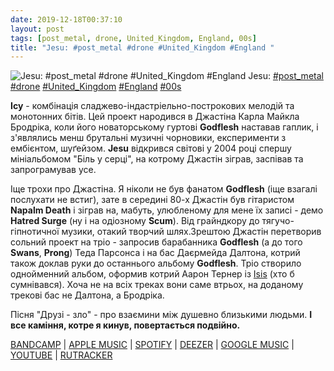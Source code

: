 ```yaml
---
date: 2019-12-18T00:37:10
layout: post
tags: [post_metal, drone, United_Kingdom, England, 00s]
title: "Jesu: #post_metal #drone #United_Kingdom #England "
---
```

![Jesu: #post_metal #drone #United_Kingdom #England ](https://res.cloudinary.com/vast-space-unexplored/image/upload/q_auto,dpr_auto,w_auto/photos/photo_820_18-12-2019_00-37-09.jpg)
Jesu: [#post_metal](/tags/#post_metal) [#drone](/tags/#drone) [#United_Kingdom](/tags/#United_Kingdom) [#England](/tags/#England) [#00s](/tags/#00s)

**Ісу** - комбінація сладжево-індастріельно-построкових мелодій та монотонних бітів. Цей проект народився в Джастіна Карла Майкла Бродріка, коли його новаторському гуртові **Godflesh** наставав гаплик, і з&#39;являлись менш брутальні музичні чорновики, експерименти з ембієнтом, шуґейзом. **Jesu** відкрився світові у 2004 році спершу мініальбомом &quot;Біль у серці&quot;, на котрому Джастін зіграв, заспівав та запрограмував усе.

Іще трохи про Джастіна. Я ніколи не був фанатом **Godflesh** (іще взагалі послухати не встиг), зате в середині 80-х Джастін був гітаристом **Napalm Death** і зіграв на, мабуть, улюбленому для мене їх записі - демо __Hatred Surge__ (ну і на одіозному __Scum__). Від грайндкору до тягучо-гіпнотичної музики, отакий творчий шлях.Зрештою Джастін перетворив сольний проект на тріо - запросив барабанника **Godflesh** (а до того **Swans**, **Prong**) Теда Парсонса і на бас Даєрмейда Далтона, котрий також доклав руки до останнього альбому **Godflesh**. Тріо створило однойменний альбом, оформив котрий Аарон Тернер із [Isis](/2019-12-17-isis--post-metal-usa-california-00s-)  (хто б сумнівався). Хоча не на всіх треках вони саме втрьох, на доданому трекові бас не Далтона, а Бродріка.

Пісня &quot;Друзі - зло&quot; - про взаємини між душевно близькими людьми. __І все каміння, котре я кинув, повертається подвійно.__

[BANDCAMP](https://jesu.bandcamp.com/album/jesu) \| [APPLE MUSIC](https://music.apple.com/ru/album/jesu/458543496) \| [SPOTIFY](https://open.spotify.com/album/6NR1JzFCsBrw4rexxJo8bK) \| [DEEZER](https://www.deezer.com/album/1239444?utm_source=deezer&amp;utm_content=album-1239444&amp;utm_term=1601611822_1576622133&amp;utm_medium=web) \| [GOOGLE MUSIC](https://play.google.com/music/m/Bjwwu4nxxmjenav2mdpq26ozgqe?t=Jesu_-_Jesu) \| [YOUTUBE](https://www.youtube.com/playlist?list=OLAK5uy_mD2yOuGkJ0c-SAsb3YYoyRD75FGNyWkD8) \| [RUTRACKER](https://rutracker.org/forum/viewtopic.php?t=4205986)